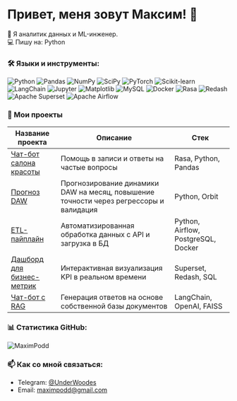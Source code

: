 # Привет, меня зовут Максим! 👋  

🚀 Я аналитик данных и ML-инженер.  
💻 Пишу на: Python 

### 🛠 Языки и инструменты:

![Python](https://img.shields.io/badge/Python-3776AB?style=for-the-badge&logo=python&logoColor=white)
![Pandas](https://img.shields.io/badge/Pandas-150458?style=for-the-badge&logo=pandas&logoColor=white)
![NumPy](https://img.shields.io/badge/NumPy-013243?style=for-the-badge&logo=numpy&logoColor=white)
![SciPy](https://img.shields.io/badge/SciPy-8CAAE6?style=for-the-badge&logo=scipy&logoColor=white)
![PyTorch](https://img.shields.io/badge/PyTorch-EE4C2C?style=for-the-badge&logo=pytorch&logoColor=white)
![Scikit-learn](https://img.shields.io/badge/scikit--learn-F7931E?style=for-the-badge&logo=scikit-learn&logoColor=white)
![LangChain](https://img.shields.io/badge/LangChain-00A67D?style=for-the-badge&logo=langchain&logoColor=white)
![Jupyter](https://img.shields.io/badge/Jupyter-F37626?style=for-the-badge&logo=jupyter&logoColor=white)
![Matplotlib](https://img.shields.io/badge/Matplotlib-11557C?style=for-the-badge&logo=matplotlib&logoColor=white)
![MySQL](https://img.shields.io/badge/MySQL-4479A1?style=for-the-badge&logo=mysql&logoColor=white)
![Docker](https://img.shields.io/badge/Docker-2496ED?style=for-the-badge&logo=docker&logoColor=white)
![Rasa](https://img.shields.io/badge/Rasa-5A17EE?style=for-the-badge&logo=rasa&logoColor=white)
![Redash](https://img.shields.io/badge/Redash-FA744E?style=for-the-badge&logo=redash&logoColor=white) 
![Apache Superset](https://img.shields.io/badge/Superset-1F78C1?style=for-the-badge&logo=apache-superset&logoColor=white)
![Apache Airflow](https://img.shields.io/badge/Airflow-017CEE?style=for-the-badge&logo=apache-airflow&logoColor=white)

### 🚀 Мои проекты

| Название проекта | Описание | Стек |
|------------------|----------|------|
| [Чат-бот салона красоты](https://github.com/MaximPodd/Rasa_bot) | Помощь в записи и ответы на частые вопросы | Rasa, Python, Pandas |
| [Прогноз DAW](https://github.com/MaximPodd/DA_predictions) | Прогнозирование динамики DAW на месяц, повышение точности через регрессоры и валидация | Python, Orbit |
| [ETL-пайплайн](ссылка_на_репозиторий) | Автоматизированная обработка данных с API и загрузка в БД | Python, Airflow, PostgreSQL, Docker |
| [Дашборд для бизнес-метрик](ссылка_на_репозиторий) | Интерактивная визуализация KPI в реальном времени | Superset, Redash, SQL |
| [Чат-бот с RAG](ссылка_на_репозиторий) | Генерация ответов на основе собственной базы документов | LangChain, OpenAI, FAISS |


### 📊 Статистика GitHub:  
![MaximPodd](https://github-readme-stats.vercel.app/api?username=maximpodd&show_icons=true&theme=radical)

### 📫 Как со мной связаться:  
- Telegram: [@UnderWoodes](https://t.me/UnderWoodes)  
- Email: maximpodd@gmail.com  

